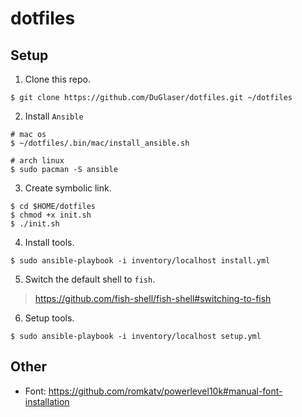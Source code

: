 # dotfiles

## Setup

1. Clone this repo.
```
$ git clone https://github.com/DuGlaser/dotfiles.git ~/dotfiles
```

2. Install `Ansible`
```
# mac os
$ ~/dotfiles/.bin/mac/install_ansible.sh

# arch linux
$ sudo pacman -S ansible
```

3. Create symbolic link.
```
$ cd $HOME/dotfiles
$ chmod +x init.sh
$ ./init.sh
```

4. Install tools.
```
$ sudo ansible-playbook -i inventory/localhost install.yml
```

5. Switch the default shell to `fish`.
> https://github.com/fish-shell/fish-shell#switching-to-fish

6. Setup tools.
```
$ sudo ansible-playbook -i inventory/localhost setup.yml
```

## Other

- Font: https://github.com/romkatv/powerlevel10k#manual-font-installation
